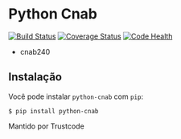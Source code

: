 Python Cnab
=======

[![Build Status](https://travis-ci.org/Trust-Code/python-cnab.svg?branch=master)](https://travis-ci.org/Trust-Code/python-cnab)
[![Coverage Status](https://coveralls.io/repos/github/Trust-Code/python-cnab/badge.svg?branch=master)](https://coveralls.io/github/Trust-Code/python-cnab?branch=master)
[![Code Health](https://landscape.io/github/Trust-Code/python-cnab/master/landscape.svg?style=flat)](https://landscape.io/github/Trust-Code/python-cnab/master)


- cnab240

Instalação
------------
Você pode instalar ``python-cnab`` com ``pip``:

    $ pip install python-cnab


Mantido por Trustcode
